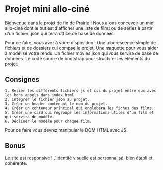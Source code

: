 # Projet mini allo-ciné

Bienvenue dans le projet de fin de Prairie ! Nous allons concevoir un mini allo-ciné dont le but est d'afficher une liste de films ou de séries à partir d'un fichier .json qui ferra office de base de données.

Pour ce faire, vous avez à votre disposition : 
    Une arborescence simple de fichiers et de dossiers qui compse le projet.
    Une maquette pour vous aider a modélisé votre rendu.
    Un fichier movies.json qui vous servira de base de données.
    Le code source de bootstrap pour structurer les éléments du projet.

## Consignes

    1. Relier les différents fichiers js et css du projet entre eux avec les bons appels dans index.html
    2. Integrer le fichier json au projet.
    3. Créer un header contenant le nom du projet.
    4. Créer un conteneur principal qui englobera les fiches des films.
    5. Créer une card qui regroupe les informations utiles d'un film et qui servira de modèle.
    6. Décliner le modèle pour chaque film.

Pour ce faire vous devrez manipuler le DOM HTML avec JS.

## Bonus

Le site est responsive !
L'identité visuelle est personnalisé, bien établi et cohérente.
